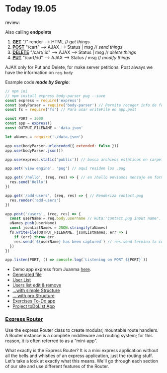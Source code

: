 # Today 19.05

review:

Also calling **endpoints**

1. **[GET](http://expressjs.com/en/4x/api.html#app.get.method)** "/" render --> HTML // *get things* 
1. **[POST](http://expressjs.com/en/4x/api.html#app.post.method)** "/cart" --> AJAX --> Status | msg // *send things*
1. **[DELETE](http://expressjs.com/en/4x/api.html#app.delete.method)** "/cart/:id" --> AJAX --> Status | msg  // *delete things*
1. **[PUT](http://expressjs.com/en/4x/api.html#app.put.method)** "/cart/:id" --> AJAX --> Status / msg // *modify things*

AJAX only for Put and Delete, for make server petitions.
Post always we have the information on ``req.body``

Example code ***made by Sergio***:

```javascript
// npm ini
// npm install express body-parser pug --save
const express = require('express')
const bodyParser = require('body-parser') // Permite recoger info de formularios
const fs = require('fs') // Para usar writeFile en app.post

const PORT = 3000
const app = express()
const OUTPUT_FILENAME = 'data.json'

let aNames = require('./data.json')

app.use(bodyParser.urlencoded({ extended: false }))
app.use(bodyParser.json())

app.use(express.static('public')) // busca archivos estáticos en carpeta 'public'

app.set('view engine', 'pug') // aquí residen los .pug

app.get('/hello', (req, res) => { // en /hello enviamos mensaje en forma de html estática. SOLO SE ENVÍA UN MENSAJE, NO RENDERIZA NADA
  res.send('Hello')
})

app.get('/add-users', (req, res) => { // Renderiza contact.pug
  res.render('add-users')
})

app.post('/users', (req, res) => {
  const userName = req.body.username // Ruta:'contact.pug input name'. Esto necesita body-parser (primer paso de body-parser). body representa los inputs del formulario, un objeto; y body.username un string en este caso.
  aNames.push(userName)
  const jsonListNames = JSON.stringify(aNames)
  fs.writeFile(OUTPUT_FILENAME, jsonListNames, err => {
    if (err) throw err
    res.send(`${userName} has been captured`) // res.send termina la conexión
  })
})

app.listen(PORT, () => console.log(`Listening on PORT ${PORT}`))
```


- Demo app express from Juanma [here](https://github.com/SkylabCoders/demo-app-express-basic).
- [Generated file](demo_app_express_01)
- [User List](demo_app_express_users_02)
- [Users list edit & remove](demo_app_express_users_03_edit_remove)
- [...with simple Structure](demo_app_express_users_04_Structure)
- [... with pro Structure](demo_app_express_users_05_Structure_plus)
- [Exercises To-Do app](https://github.com/juanmaguitar/node-exercises/tree/master/01-todo-app)
- [Project toDoList App](Project_toDoList_App)


### [Express Router](https://expressjs.com/en/guide/routing.html)

Use the express.Router class to create modular, mountable route handlers. A Router instance is a complete middleware and routing system; for this reason, it is often referred to as a “mini-app”.

What exactly is the Express Router? It is a mini express application without all the bells and whistles of an express application, just the routing stuff. Let's take a look at exactly what this means. We'll go through each section of our site and use different features of the Router.

